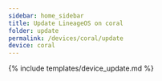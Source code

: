 ```yaml
---
sidebar: home_sidebar
title: Update LineageOS on coral
folder: update
permalink: /devices/coral/update
device: coral
---
```

{% include templates/device_update.md %}
